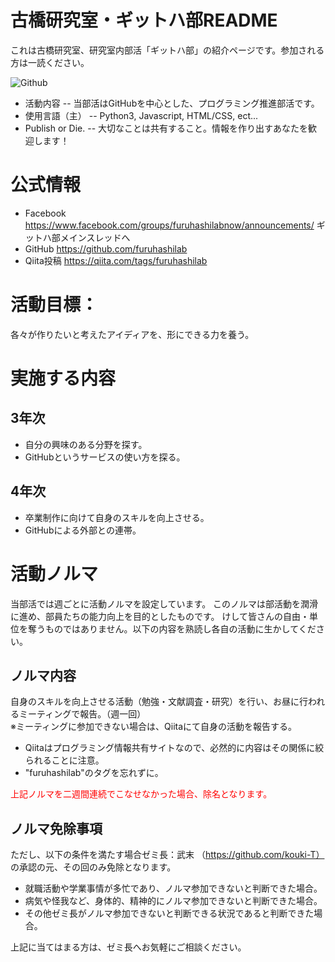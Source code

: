 # 古橋研究室・ギットハ部README
これは古橋研究室、研究室内部活「ギットハ部」の紹介ページです。参加される方は一読ください。

<img src="http://penguinlab.jp/blog/wp-content/uploads/Octocat.png" alt="Github" title="github">

* 活動内容 -- 当部活はGitHubを中心とした、プログラミング推進部活です。
* 使用言語（主） -- Python3, Javascript, HTML/CSS, ect...
* Publish or Die. -- 大切なことは共有すること。情報を作り出すあなたを歓迎します！

# 公式情報
* Facebook https://www.facebook.com/groups/furuhashilabnow/announcements/ ギットハ部メインスレッドへ
* GitHub https://github.com/furuhashilab
* Qiita投稿 https://qiita.com/tags/furuhashilab

# 活動目標：
各々が作りたいと考えたアイディアを、形にできる力を養う。

# 実施する内容
## 3年次
* 自分の興味のある分野を探す。
* GitHubというサービスの使い方を探る。

## 4年次
* 卒業制作に向けて自身のスキルを向上させる。<br>
* GitHubによる外部との連帯。


# 活動ノルマ
当部活では週ごとに活動ノルマを設定しています。
このノルマは部活動を潤滑に進め、部員たちの能力向上を目的としたものです。
けして皆さんの自由・単位を奪うものではありません。以下の内容を熟読し各自の活動に生かしてください。
## ノルマ内容
自身のスキルを向上させる活動（勉強・文献調査・研究）を行い、お昼に行われるミーティングで報告。（週一回）  
※ミーティングに参加できない場合は、Qiitaにて自身の活動を報告する。
  * Qiitaはプログラミング情報共有サイトなので、必然的に内容はその関係に絞られることに注意。
  * "furuhashilab"のタグを忘れずに。

<font color="red">上記ノルマを二週間連続でこなせなかった場合、除名となります。</font>

## ノルマ免除事項
ただし、以下の条件を満たす場合ゼミ長：武末 （https://github.com/kouki-T） の承認の元、その回のみ免除となります。
* 就職活動や学業事情が多忙であり、ノルマ参加できないと判断できた場合。
* 病気や怪我など、身体的、精神的にノルマ参加できないと判断できた場合。
* その他ゼミ長がノルマ参加できないと判断できる状況であると判断できた場合。

上記に当てはまる方は、ゼミ長へお気軽にご相談ください。
